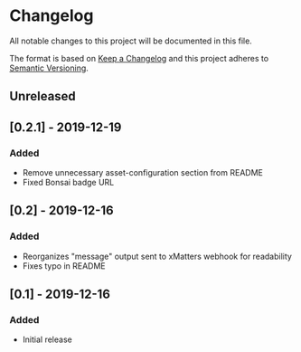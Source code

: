 # Changelog
All notable changes to this project will be documented in this file.

The format is based on [Keep a Changelog](http://keepachangelog.com/en/1.0.0/)
and this project adheres to [Semantic
Versioning](http://semver.org/spec/v2.0.0.html).

## Unreleased

## [0.2.1] - 2019-12-19
### Added
- Remove unnecessary asset-configuration section from README
- Fixed Bonsai badge URL

## [0.2] - 2019-12-16
### Added
- Reorganizes "message" output sent to xMatters webhook for readability
- Fixes typo in README

## [0.1] - 2019-12-16
### Added
- Initial release
